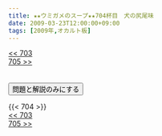 ```yaml
---
title: ★★ウミガメのスープ★★704杯目　犬の尻尾味
date: 2009-03-23T12:00:00+09:00
tags: [2009年,オカルト板]
---
```

<div class="th_left"><a href="../703"><< 703</a></div>
<div class="th_right"><a href="../705">705 >></a></div>
<br><br>
<script src="../../js/cupsoup.js"></script>
<form>
<input type="button" value="問題と解説のみにする" onClick="toggleCupsoup()">
</form>
{{< 704 >}}
<div class="th_left"><a href="../703"><< 703</a></div>
<div class="th_right"><a href="../705">705 >></a></div>